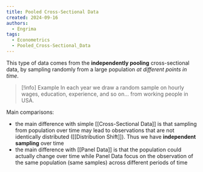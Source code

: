 ```yaml
---
title: Pooled Cross-Sectional Data
created: 2024-09-16
authors:
  - Engrima
tags:
  - Econometrics
  - Pooled_Cross-Sectional_Data
---
```

This type of data comes from the **independently pooling** cross-sectional data, by sampling randomly from a large population *at different points in time*.

>[!info] Example
>In each year we draw a random sample on hourly wages, education, experience, and so on... from working people in USA.

Main comparisons:
- the main difference with simple [[Cross-Sectional Data]] is that sampling from population over time may lead to observations that are not identically distributed ([[Distribution Shift]]). Thus we have **independent sampling** over time
- the main difference with [[Panel Data]] is that the population could actually change over time while Panel Data focus on the observation of the same population (same samples) across different periods of time